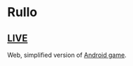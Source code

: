 # Rullo

## [LIVE](https://mateuszmagier.github.io/rullo/)

Web, simplified version of [Android game](https://play.google.com/store/apps/details?id=air.com.akkad.rullo).

